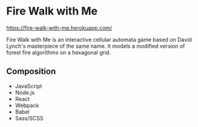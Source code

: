 # Fire Walk with Me 
https://fire-walk-with-me.herokuapp.com/

Fire Walk with Me is an interactive cellular automata game based on David Lynch's masterpiece of the same name. It models a modified version of forest fire algorithms on a hexagonal grid. 

## Composition
* JavaScript
* Node.js
* React
* Webpack
* Babel
* Sass/SCSS
